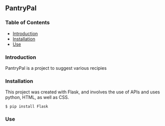 ## PantryPal

### Table of Contents
* [Introduction](#Introduction)
* [Installation](#Installation)
* [Use](#Use) 

### Introduction
PantryPal is a project to suggest various recipies  

### Installation 
This project was created with Flask,  and involves the use of APIs and uses python, HTML, as well as CSS.
```
$ pip install Flask
```

### Use

